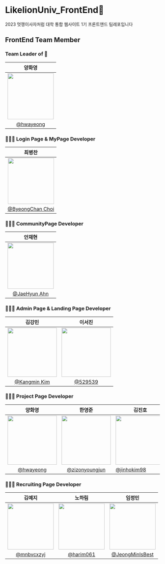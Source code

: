 # LikelionUniv_FrontEnd🦁

2023 멋쟁이사자처럼 대학 통합 웹사이트 1기 프론트앤드 팀레포입니다

## FrontEnd Team Member

### Team Leader of 🦁

| 양화영                                                                               |
|:---------------------------------------------------------------------------------:|
| <img width="150px" src="https://avatars.githubusercontent.com/u/110398814?v=4" /> |
| [@hwayeong](https://github.com/sanchaehwa)                                        |

### 🧑🏻‍💻 Login Page & MyPage Developer

| 최병찬                                                                              |
|:--------------------------------------------------------------------------------:|
| <img width="150px" src="https://avatars.githubusercontent.com/u/77400298?v=4" /> |
| [@ByeongChan Choi](https://github.com/chan-byeong)                               |

### 🧑🏻‍💻 CommunityPage Developer

| 안재현                                                                              |
|:--------------------------------------------------------------------------------:|
| <img width="150px" src="https://avatars.githubusercontent.com/u/97944429?v=4" /> |
| [@JaeHyun Ahn](https://github.com/JaeHyunGround)                                 |

### 🧑🏻‍💻 Admin Page & Landing Page Developer

| 김강민                                                                              | 이서진                                                                               |
|:--------------------------------------------------------------------------------:|:---------------------------------------------------------------------------------:|
| <img width="160px" src="https://avatars.githubusercontent.com/u/93486282?v=4" /> | <img width="160px" src="https://avatars.githubusercontent.com/u/102040717?v=4" /> |
| [@Kangmin Kim](https://github.com/WithKKM)                                       | [@529539](https://github.com/529539)                                              |

### 🧑🏻‍💻 Project Page Developer

| 양화영                                                                               | 한영준                                                                              | 김진호                                                                              |
|:---------------------------------------------------------------------------------:|:--------------------------------------------------------------------------------:| -------------------------------------------------------------------------------- |
| <img width="160px" src="https://avatars.githubusercontent.com/u/110398814?v=4" /> | <img width="160px" src="https://avatars.githubusercontent.com/u/86956991?v=4" /> | <img width="160px" src="https://avatars.githubusercontent.com/u/81083461?v=4" /> |
| [@hwayeong](https://github.com/sanchaehwa)                                        | [@zizonyoungjun](https://github.com/zizonyoungjun)                               | [@jinhokim98](https://github.com/jinhokim98)                                      |

### 🧑🏻‍💻 Recruiting Page Developer

| 김예지                                                                               | 노하림                                                                              | 임정민                                                                               |
|:---------------------------------------------------------------------------------:|:--------------------------------------------------------------------------------:|:---------------------------------------------------------------------------------:|
| <img width="150px" src="https://avatars.githubusercontent.com/u/101444425?v=4" /> | <img width="150px" src="https://avatars.githubusercontent.com/u/90364684?v=4" /> | <img width="150px" src="https://avatars.githubusercontent.com/u/105098123?v=4" /> |
| [@mnbvcxzyj](https://github.com/mnbvcxzyj)                                        | [@harim061](https://github.com/harim061)                                         | [@JeongMinIsBest](https://github.com/JeongMinIsBest)                              |
